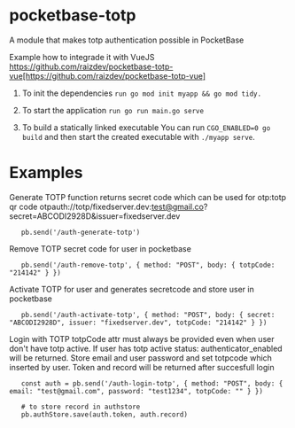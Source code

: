 # pocketbase-totp
A module that makes totp authentication possible in PocketBase

Example how to integrade it with VueJS
https://github.com/raizdev/pocketbase-totp-vue[https://github.com/raizdev/pocketbase-totp-vue]

1. To init the dependencies
   ``run go mod init myapp && go mod tidy.``
   
3. To start the application
   ``run go run main.go serve``
   
5. To build a statically linked executable
   You can run ``CGO_ENABLED=0 go build`` and then start the created executable with ``./myapp serve``.

# Examples
Generate TOTP function returns secret code which can be used for otp:totp qr code
otpauth://totp/fixedserver.dev:test@gmail.co?secret=ABCODI2928D&issuer=fixedserver.dev

````
   pb.send('/auth-generate-totp')
````

Remove TOTP secret code for user in pocketbase

````
   pb.send('/auth-remove-totp', { method: "POST", body: { totpCode: "214142" } })
````

Activate TOTP for user and generates secretcode and store user in pocketbase

````
   pb.send('/auth-activate-totp', { method: "POST", body: { secret: "ABCODI2928D", issuer: "fixedserver.dev", totpCode: "214142" } })
````

Login with TOTP
   totpCode attr must always be provided even when user don't have totp active.
   If user has totp active status: authenticator_enabled will be returned.
   Store email and user password and set totpcode which inserted by user.
   Token and record will be returned after succesfull login

````
   const auth = pb.send('/auth-login-totp', { method: "POST", body: { email: "test@gmail.com", password: "test1234", totpCode: "" } })

   # to store record in authstore
   pb.authStore.save(auth.token, auth.record)
````
